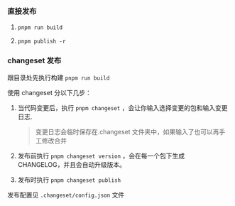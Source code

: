 ### 直接发布

1. `pnpm run build`

2. `pnpm publish -r`

### changeset 发布

跟目录处先执行构建 `pnpm run build`

使用 changeset 分以下几步：

1. 当代码变更后，执行 `pnpm changeset` ，会让你输入选择变更的包和输入变更日志.

   > 变更日志会临时保存在.changeset 文件夹中，如果输入了也可以再手工修改合并

2. 发布前执行 `pnpm changeset version` ，会在每一个包下生成 CHANGELOG，并且会自动升级版本。

3. 发布时执行 `pnpm changeset publish`

发布配置见 `.changeset/config.json` 文件
